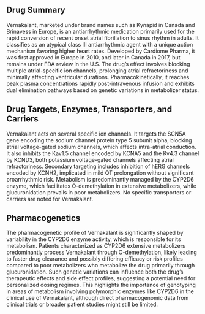 ## Drug Summary
Vernakalant, marketed under brand names such as Kynapid in Canada and Brinavess in Europe, is an antiarrhythmic medication primarily used for the rapid conversion of recent onset atrial fibrillation to sinus rhythm in adults. It classifies as an atypical class III antiarrhythmic agent with a unique action mechanism favoring higher heart rates. Developed by Cardiome Pharma, it was first approved in Europe in 2010, and later in Canada in 2017, but remains under FDA review in the U.S. The drug’s effect involves blocking multiple atrial-specific ion channels, prolonging atrial refractoriness and minimally affecting ventricular durations. Pharmacokinetically, it reaches peak plasma concentrations rapidly post-intravenous infusion and exhibits dual elimination pathways based on genetic variations in metabolizer status.

## Drug Targets, Enzymes, Transporters, and Carriers
Vernakalant acts on several specific ion channels. It targets the SCN5A gene encoding the sodium channel protein type 5 subunit alpha, blocking atrial voltage-gated sodium channels, which affects intra-atrial conduction. It also inhibits the Kav1.5 channel encoded by KCNA5 and the Kv4.3 channel by KCND3, both potassium voltage-gated channels affecting atrial refractoriness. Secondary targeting includes inhibition of hERG channels encoded by KCNH2, implicated in mild QT prolongation without significant proarrhythmic risk. Metabolism is predominantly managed by the CYP2D6 enzyme, which facilitates O-demethylation in extensive metabolizers, while glucuronidation prevails in poor metabolizers. No specific transporters or carriers are noted for Vernakalant.

## Pharmacogenetics
The pharmacogenetic profile of Vernakalant is significantly shaped by variability in the CYP2D6 enzyme activity, which is responsible for its metabolism. Patients characterized as CYP2D6 extensive metabolizers predominantly process Vernakalant through O-demethylation, likely leading to faster drug clearance and possibly differing efficacy or risk profiles compared to poor metabolizers who metabolize the drug primarily through glucuronidation. Such genetic variations can influence both the drug’s therapeutic effects and side effect profiles, suggesting a potential need for personalized dosing regimes. This highlights the importance of genotyping in areas of metabolism involving polymorphic enzymes like CYP2D6 in the clinical use of Vernakalant, although direct pharmacogenomic data from clinical trials or broader patient studies might still be limited.